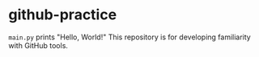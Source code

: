 # github-practice

`main.py` prints "Hello, World!"
This repository is for developing familiarity with GitHub tools.
